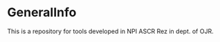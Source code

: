 GeneralInfo
===========

This is a repository for tools developed in NPI ASCR Rez in dept. of OJR. 
